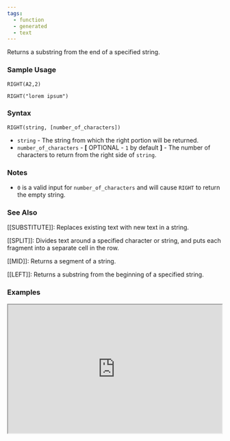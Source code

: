 ```yaml
---
tags:
  - function
  - generated
  - text
---
```


Returns a substring from the end of a specified string.

### Sample Usage

`RIGHT(A2,2)`

`RIGHT("lorem ipsum")`

### Syntax

`RIGHT(string, [number_of_characters])`

* `string` - The string from which the right portion will be returned.
* `number_of_characters` - **[** OPTIONAL - `1` by default **]** - The number of characters to return from the right side of `string`.

### Notes

* `0` is a valid input for `number_of_characters` and will cause `RIGHT` to return the empty string.

### See Also

[[SUBSTITUTE]]: Replaces existing text with new text in a string.

[[SPLIT]]: Divides text around a specified character or string, and puts each fragment into a separate cell in the row.

[[MID]]: Returns a segment of a string.

[[LEFT]]: Returns a substring from the beginning of a specified string.

### Examples

<iframe height="300" src="https://docs.google.com/spreadsheet/pub?key=0As3tAuweYU9QdE9NZ0Rtc0JyQjVwSnUzZ3RvMmNjS3c&amp;output=html" width="500"></iframe>